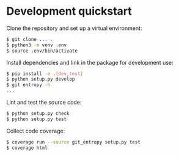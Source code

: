 # Development quickstart

Clone the repository and set up a virtual environment:

```bash
$ git clone ... .
$ python3 -m venv .env
$ source .env/bin/activate
```

Install dependencies and link in the package for development use:

```bash
$ pip install -e .[dev,test]
$ python setup.py develop
$ git entropy -h
...
```

Lint and test the source code:

```bash
$ python setup.py check
$ python setup.py test
```

Collect code coverage:

```bash
$ coverage run --source git_entropy setup.py test
$ coverage html
```
